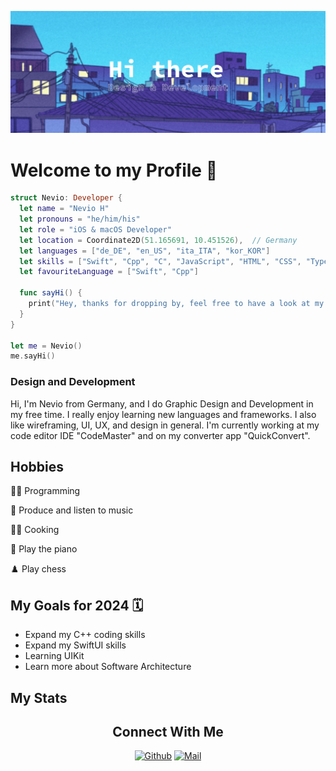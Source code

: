 <!--Banner-->

![Banner](Profile_Banner.png)

<!--Summary:
  - Introduction
  - Experiences
  - Skills
  - Example Projects
  - hobbies
  - study goals
  - ...
-->

# **Welcome to my Profile** 👋

```SWIFT
struct Nevio: Developer {
  let name = "Nevio H"
  let pronouns = "he/him/his"
  let role = "iOS & macOS Developer"
  let location = Coordinate2D(51.165691, 10.451526),  // Germany
  let languages = ["de_DE", "en_US", "ita_ITA", "kor_KOR"]
  let skills = ["Swift", "Cpp", "C", "JavaScript", "HTML", "CSS", "TypeScript"]
  let favouriteLanguage = ["Swift", "Cpp"]
  
  func sayHi() {
    print("Hey, thanks for dropping by, feel free to have a look at my work! 🙂")
  }
}

let me = Nevio()
me.sayHi()
```

### Design and Development

Hi, I'm Nevio from Germany, and I do Graphic Design and Development in my free time. I really enjoy learning new languages and frameworks.
I also like wireframing, UI, UX, and design in general. I'm currently working at my code editor IDE "CodeMaster" and on my converter app "QuickConvert".

## Hobbies

👨‍💻 Programming

🎵 Produce and listen to music

👨‍🍳 Cooking

🎹 Play the piano

♟️ Play chess

## My Goals for 2024 🗓️

- Expand my C++ coding skills
- Expand my SwiftUI skills
- Learning UIKit
- Learn more about Software Architecture

<!--
## Skills

<p align="center">
  <a href="https://skillicons.dev">
    <img src="https://skillicons.dev/icons?i=github,git,docker,php,react,md,c,cpp,cs,css,html,js,ts,tailwind,swift,svelte,vim,neovim,vscode,visualstudio,figma,ai,ps,xd,blender,unity,unreal,firebase,discord,ableton" />
  </a>
</p>
-->
<!--Projects-->



## My Stats

<!--![Overall](http://github-profile-summary-cards.vercel.app/api/cards/profile-details?username=N3v1&theme=shades-of-purple)-->
<!--
![Anurag's GitHub stats](https://github-readme-stats.vercel.app/api?username=N3v1&show_icons=true&theme=shades-of-purple)
<!--![](https://github-readme-streak-stats.herokuapp.com/?user=N3v1&theme=shades-of-purple)
![Top Langs](https://github-readme-stats.vercel.app/api/top-langs/?username=N3v1&layout=compact&theme=shades-of-purple)-->
<!--
![N3v1 github-stats](https://stats.dooboo.io/api/github-stats-advanced?login=N3v1)
-->
<!--Tropy-->
<!--
![N3v1 github-trophies](https://stats.dooboo.io/api/github-trophies?login=N3v1)

<h3 align="center""> Tools </h3>

<div align="center">

<img src="https://github.com/N3v1/N3v1/blob/main/vs-code.png" height="40" alt="vscode_logo"/>
<img width="12" />

<img src="https://github.com/N3v1/N3v1/blob/main/xcode.png" height="40" alt="xcode_logo"/>
<img width="12" />

<img src="https://github.com/N3v1/N3v1/blob/main/android-studio.png" height="40" alt="android-studio_logo"/>
<img width="12" />

</div>
-->
<h2 align="center">Connect With Me</h2>

<div align=center>
  
[![Github](https://img.shields.io/badge/GitHub-100000?style=for-the-badge&logo=github&logoColor=white)](https://github.com/N3v1)
[![Mail](https://img.shields.io/badge/Gmail-D14836?style=for-the-badge&logo=gmail&logoColor=white)](mailto:n3v1@gmail.com)

<a aria-label="Connect with me over Discord" href="" target="_blank">
    <img alt="" src="https://img.shields.io/badge/nh2487-black.svg?style=for-the-badge&logo=Discord">
</a>
  
</div>
